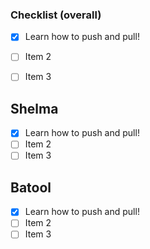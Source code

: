 
### Checklist (overall)
- [x] Learn how to push and pull!
- [ ] Item 2
- [ ] Item 3


## Shelma
- [x] Learn how to push and pull!
- [ ] Item 2
- [ ] Item 3

## Batool
- [x] Learn how to push and pull!
- [ ] Item 2
- [ ] Item 3

<!-- 
- Authentication (2 ways to do it - there is a note about it)

- Movie List
  - Not includin all 4000 movies on the screen all at once
    - include sort of pagination
    - OR limit number of movies
  - limit api to return a couple of columns rather than everthing
  - Main page (title & posters & maby rating or etc)

- Technical Requirements
  - Exclude react build folder
  - use API in your A2 folder
  - Build an Single Page Application 
  - use React Router
  - 
 -->